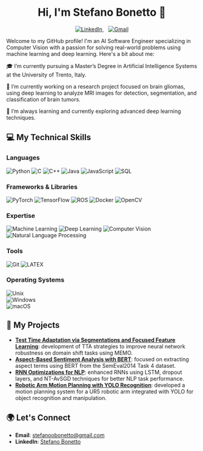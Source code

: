 <h1 align="center">Hi, I'm Stefano Bonetto 👋 </h1>

<p align='center'>
  <a href="https://www.linkedin.com/in/stefano-bonetto/">
    <img src="https://img.shields.io/badge/LinkedIn-0077B5?style=for-the-badge&logo=linkedin&logoColor=white" alt="LinkedIn"></img>
  </a>&nbsp;&nbsp;
  <a href="mailto:stefanoobonetto@gmail.com">
    <img src="https://img.shields.io/badge/Gmail-D14836?style=for-the-badge&logo=gmail&logoColor=white" alt="Gmail"></img>
  </a> 
</p>


Welcome to my GitHub profile! I'm an AI Software Engineer specializing in Computer Vision with a passion for solving real-world problems using machine learning and deep learning. Here's a bit about me:

🎓 I’m currently pursuing a Master’s Degree in Artificial Intelligence Systems at the University of Trento, Italy.

🔭 I’m currently working on a research project focused on brain gliomas, using deep learning to analyze MRI images for detection, segmentation, and classification of brain tumors.

🌱 I’m always learning and currently exploring advanced deep learning techniques.

## 💻 My Technical Skills

### Languages
 ![Python](https://img.shields.io/badge/Python-3776AB?style=flat-square&logo=python&logoColor=white) ![C](https://img.shields.io/badge/C-A8B9CC?style=flat-square&logo=c&logoColor=white)
 ![C++](https://img.shields.io/badge/C++-00599C?style=flat-square&logo=c%2B%2B&logoColor=white) 
 ![Java](https://img.shields.io/badge/Java-007396?style=flat-square&logo=java&logoColor=white) 
 ![JavaScript](https://img.shields.io/badge/JavaScript-F7DF1E?style=flat-square&logo=javascript&logoColor=black) 
 ![SQL](https://img.shields.io/badge/SQL-4479A1?style=flat-square&logo=mysql&logoColor=white) 

### Frameworks & Libraries 
 ![PyTorch](https://img.shields.io/badge/PyTorch-EE4C2C?style=flat-square&logo=pytorch&logoColor=white) 
 ![TensorFlow](https://img.shields.io/badge/TensorFlow-FF6F00?style=flat-square&logo=tensorflow&logoColor=white) 
 ![ROS](https://img.shields.io/badge/ROS-22314E?style=flat-square&logo=ros&logoColor=white)
 ![Docker](https://img.shields.io/badge/Docker-2496ED?style=flat-square&logo=docker&logoColor=white) 
 ![OpenCV](https://img.shields.io/badge/OpenCV-5C3EE8?style=flat-square&logo=opencv&logoColor=white) 

### Expertise
 ![Machine Learning](https://img.shields.io/badge/-Machine%20Learning-102230?style=flat-square&logoColor=white) 
 ![Deep Learning](https://img.shields.io/badge/-Deep%20Learning-102230?style=flat-square&logo=tensorflow&logoColor=white) 
 ![Computer Vision](https://img.shields.io/badge/-Computer%20Vision-102230?style=flat-square&logo=opencv&logoColor=white) 
 ![Natural Language Processing](https://img.shields.io/badge/-NLP-102230?style=flat-square&logo=spacy&logoColor=white) 

### Tools
 ![Git](https://img.shields.io/badge/Git-F05032?style=flat-square&logo=git&logoColor=white) 
 ![LATEX](https://img.shields.io/badge/LaTeX-008080?style=flat-square&logo=latex&logoColor=white) 

### Operating Systems
![Unix](https://img.shields.io/badge/Unix-000000?style=flat-square&logo=unix&logoColor=white)  
![Windows](https://img.shields.io/badge/Windows-0078D6?style=flat-square&logo=windows&logoColor=white)  
![macOS](https://img.shields.io/badge/macOS-000000?style=flat-square&logo=apple&logoColor=white)

## 🚀 My Projects
- **[Test Time Adaptation via Segmentations and Focused Feature Learning](https://github.com/stefanoobonetto/DeepLearning_project)**: development of TTA strategies to improve neural network robustness on domain shift tasks using MEMO.
- **[Aspect-Based Sentiment Analysis with BERT](https://github.com/stefanoobonetto/AspectBasedSentimentAnalysis)**: focused on extracting aspect terms using BERT from the SemEval2014 Task 4 dataset.
- **[RNN Optimizations for NLP](https://github.com/stefanoobonetto/LM_RNN-Optimizations)**: enhanced RNNs using LSTM, dropout layers, and NT-AvSGD techniques for better NLP task performance.
- **[Robotic Arm Motion Planning with YOLO Recognition](https://github.com/MattiaRigon/Ur5_motion_and_Lego_Detection)**: developed a motion planning system for a UR5 robotic arm integrated with YOLO for object recognition and manipulation.

## 🌍 Let's Connect
- **Email**: [stefanoobonetto@gmail.com](mailto:stefanoobonetto@gmail.com)
- **LinkedIn**: [Stefano Bonetto](https://www.linkedin.com/in/stefano-bonetto/)

<!--## Most Used Languages
![Top Langs](https://github-readme-stats.vercel.app/api/top-langs/?username=stefanoobonetto&layout=compact)--!>

